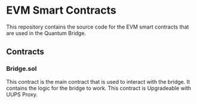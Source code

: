 # EVM Smart Contracts

This repository contains the source code for the EVM smart contracts that are used in the Quantum Bridge.

## Contracts
### Bridge.sol
This contract is the main contract that is used to interact with the bridge. It contains the logic for the bridge to work. This contract is Upgradeable with UUPS Proxy.

